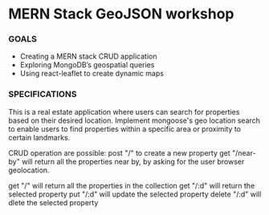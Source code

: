 # MERN Stack GeoJSON workshop

### GOALS
- Creating a MERN stack CRUD application 
- Exploring MongoDB’s geospatial queries
- Using react-leaflet to create dynamic maps

### SPECIFICATIONS
This is a  real estate application where users can search for properties based on their desired location. Implement mongoose's geo location search to enable users to find properties within a specific area or proximity to certain landmarks.


CRUD operation are possible:
post "/" to create a new property
get "/near-by" will return all the properties near by, by asking for the user browser geolocation.

get "/" will return all the properties in the collection
get "/:d" will return the selected property
put "/:d" will update the selected property
delete "/:d" will dlete the selected property


